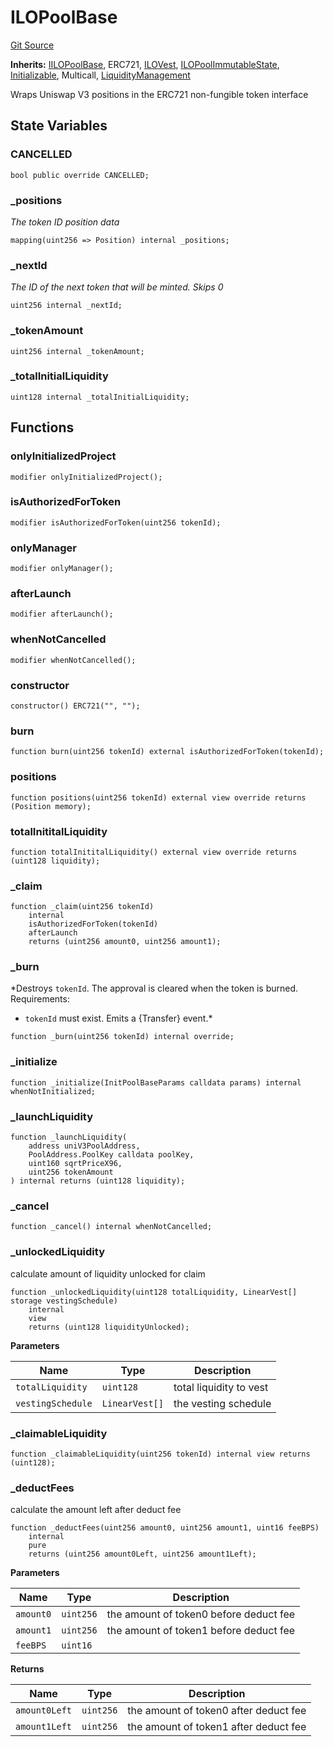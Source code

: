 # ILOPoolBase
[Git Source](https://github.com/KYRDTeam/ilo-contracts/blob/e40a6cd6fab3cc84638afa793f4d9e791b183158/src/base/ILOPoolBase.sol)

**Inherits:**
[IILOPoolBase](/src/interfaces/IILOPoolBase.sol/interface.IILOPoolBase.md), ERC721, [ILOVest](/src/base/ILOVest.sol/abstract.ILOVest.md), [ILOPoolImmutableState](/src/base/ILOPoolImmutableState.sol/abstract.ILOPoolImmutableState.md), [Initializable](/src/base/Initializable.sol/abstract.Initializable.md), Multicall, [LiquidityManagement](/src/base/LiquidityManagement.sol/abstract.LiquidityManagement.md)

Wraps Uniswap V3 positions in the ERC721 non-fungible token interface


## State Variables
### CANCELLED

```solidity
bool public override CANCELLED;
```


### _positions
*The token ID position data*


```solidity
mapping(uint256 => Position) internal _positions;
```


### _nextId
*The ID of the next token that will be minted. Skips 0*


```solidity
uint256 internal _nextId;
```


### _tokenAmount

```solidity
uint256 internal _tokenAmount;
```


### _totalInitialLiquidity

```solidity
uint128 internal _totalInitialLiquidity;
```


## Functions
### onlyInitializedProject


```solidity
modifier onlyInitializedProject();
```

### isAuthorizedForToken


```solidity
modifier isAuthorizedForToken(uint256 tokenId);
```

### onlyManager


```solidity
modifier onlyManager();
```

### afterLaunch


```solidity
modifier afterLaunch();
```

### whenNotCancelled


```solidity
modifier whenNotCancelled();
```

### constructor


```solidity
constructor() ERC721("", "");
```

### burn


```solidity
function burn(uint256 tokenId) external isAuthorizedForToken(tokenId);
```

### positions


```solidity
function positions(uint256 tokenId) external view override returns (Position memory);
```

### totalInititalLiquidity


```solidity
function totalInititalLiquidity() external view override returns (uint128 liquidity);
```

### _claim


```solidity
function _claim(uint256 tokenId)
    internal
    isAuthorizedForToken(tokenId)
    afterLaunch
    returns (uint256 amount0, uint256 amount1);
```

### _burn

*Destroys `tokenId`.
The approval is cleared when the token is burned.
Requirements:
- `tokenId` must exist.
Emits a {Transfer} event.*


```solidity
function _burn(uint256 tokenId) internal override;
```

### _initialize


```solidity
function _initialize(InitPoolBaseParams calldata params) internal whenNotInitialized;
```

### _launchLiquidity


```solidity
function _launchLiquidity(
    address uniV3PoolAddress,
    PoolAddress.PoolKey calldata poolKey,
    uint160 sqrtPriceX96,
    uint256 tokenAmount
) internal returns (uint128 liquidity);
```

### _cancel


```solidity
function _cancel() internal whenNotCancelled;
```

### _unlockedLiquidity

calculate amount of liquidity unlocked for claim


```solidity
function _unlockedLiquidity(uint128 totalLiquidity, LinearVest[] storage vestingSchedule)
    internal
    view
    returns (uint128 liquidityUnlocked);
```
**Parameters**

|Name|Type|Description|
|----|----|-----------|
|`totalLiquidity`|`uint128`|total liquidity to vest|
|`vestingSchedule`|`LinearVest[]`|the vesting schedule|


### _claimableLiquidity


```solidity
function _claimableLiquidity(uint256 tokenId) internal view returns (uint128);
```

### _deductFees

calculate the amount left after deduct fee


```solidity
function _deductFees(uint256 amount0, uint256 amount1, uint16 feeBPS)
    internal
    pure
    returns (uint256 amount0Left, uint256 amount1Left);
```
**Parameters**

|Name|Type|Description|
|----|----|-----------|
|`amount0`|`uint256`|the amount of token0 before deduct fee|
|`amount1`|`uint256`|the amount of token1 before deduct fee|
|`feeBPS`|`uint16`||

**Returns**

|Name|Type|Description|
|----|----|-----------|
|`amount0Left`|`uint256`|the amount of token0 after deduct fee|
|`amount1Left`|`uint256`|the amount of token1 after deduct fee|


